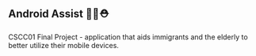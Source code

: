 ## Android Assist 👴🏼⛑️

CSCC01 Final Project - application that aids immigrants and the elderly to better utilize their mobile devices.
